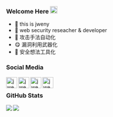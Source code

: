 ### Welcome Here <img src="https://media.giphy.com/media/hvRJCLFzcasrR4ia7z/giphy.gif" width="20px">

- 🔭  this is jweny
- 👻  web security reseacher & developer
- 🤩  攻击手法自动化
- 😋  漏洞利用武器化
- 🤠  安全想法工具化

### Social Media

<a href="https://www.jweny.top/about/"><img align="left" alt="jweny's wechat" width="30px" src="https://img.icons8.com/color/48/000000/wechat.png"/>
</a>
<a href="https://twitter.com/jweny6" target="_blank">
  <img align="left" alt="jweny's twitter" width="30px" src="https://img.icons8.com/color/48/000000/twitter.png"/>
</a>
<a href="https://www.jweny.top/" target="_blank">
  <img align="left" alt="jweny's website" width="30px" src="https://img.icons8.com/color/48/000000/domain.png" />
</a>
<a href="mailto:jweny1@qq.com" target="_blank">
  <img align="left" alt="jweny's e-mail" width="30px" src="https://img.icons8.com/color/48/000000/email.png" />
</a>
<br>

### GitHub Stats

<img align="left" src="https://github-profile-trophy.vercel.app/?username=jweny&theme=onedark&no-frame=true&column=4" />

<img align="left" src="https://github-readme-stats-mrdulin.vercel.app/api?username=jweny&show_icons=true&hide_border=true&hide=prs&theme=radical">


